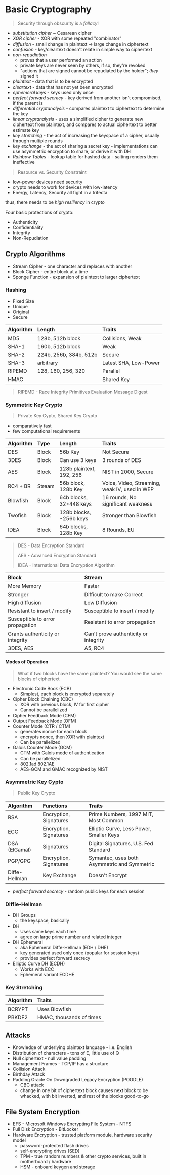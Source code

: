 Basic Cryptography
======================

> Security through obscurity is a _fallacy_!

- _substitution cipher_ ~ Cesarean cipher
- _XOR cipher_ - XOR with some repeated "combinator"
- _diffusion_ - small change in plaintext → large change in ciphertext
- _confusion_ - key/cleartext doesn't relate in simple way to ciphertext
- _non-repudiation_
  - proves that a user performed an action
  - private keys are never seen by others, if so, they're revoked
  - "actions that are signed cannot be repudiated by the holder"; _they_ signed it
- _plaintext_ - data that is to be encrypted
- _cleartext_ - data that has not yet been encrypted
- _ephemeral keys_ - keys used only once
- _perfect forward secrecy_ - key derived from another isn't compromised, if the parent is
- _differential cryptanalysis_ - compares plaintext to ciphertext to determine the key
- _linear cryptanalysis_ - uses a simplified cipher to generate new ciphertext from plaintext, and compares to actual ciphertext to better estimate key
- _key stretching_ - the act of increasing the keyspace of a cipher, usually through multiple rounds
- _key exchange_ - the act of sharing a secret key - implementations can use asymmetric encryption to share, or derive it with DH
- _Rainbow Tables_ - lookup table for hashed data - salting renders them ineffective

> Resource vs. Security Constraint

- low-power devices need security
- crypto needs to work for devices with low-latency
- Energy, Latency, Security all fight in a trifecta

thus, there needs to be _high resiliency_ in crypto

Four basic protections of crypto:

- Authenticity
- Confidentiality
- Integrity
- Non-Repudiation

## Crypto Algorithms

- Stream Cipher - one character and replaces with another
- Block Cipher - entire block at a time
- Sponge Function - expansion of plaintext to larger ciphertext

### Hashing

- Fixed Size
- Unique
- Original
- Secure

| Algorithm   | Length                            | Traits                |
| :---------- | :------------                     | :-------------------- |
| MD5         | 128b, 512b block                  | Collisions, Weak      |
| SHA-1       | 160b, 512b block                  | Weak                  |
| SHA-2       | 224b, 256b, 384b, 512b            | Secure                |
| SHA-3       | arbitrary                         | Latest SHA, Low-Power |
| RIPEMD      | 128, 160, 256, 320                | Parallel              |
| HMAC        |                                   | Shared Key            |

> RIPEMD - Race Integrity Primitives Evaluation Message Digest

### Symmetric Key Crypto

> Private Key Cypto, Shared Key Crypto

- comparatively fast
- few computational requirements

| Algorithm | Type   | Length                   | Traits                  |
| :-------- | :----- | :----------------------  | :---------------------- |
| DES       | Block  | 56b Key                  | Not Secure              |
| 3DES      | Block  | Can use 3 keys           | 3 rounds of DES         |
| AES       | Block  | 128b plaintext, 192, 256 | NIST in 2000, Secure    |
| RC4 + BR  | Stream | 56b block, 128b Key      | Voice, Video, Streaming, weak IV, used in WEP |
| Blowfish  | Block  | 64b blocks, 32-448 keys  | 16 rounds, No significant weakness |
| Twofish   | Block  | 128b blocks, -256b keys  | Stronger than Blowfish  |
| IDEA      | Block  | 64b blocks, 128b Key     | 8 Rounds, EU            |

> DES - Data Encryption Standard
>
> AES - Advanced Encryption Standard
>
> IDEA - International Data Encryption Algorithm

| Block                            | Stream                                |
| :------------------------------- | :------------------------------------ |
| More Memory                      | Faster                                |
| Stronger                         | Difficult to make Correct             |
| High diffusion                   | Low Diffusion                         |
| Resistant to insert / modify     | Susceptible to insert / modify        |
| Susceptible to error propagation | Resistant to error propagation        |
| Grants authenticity or integrity | Can't prove authenticity or integrity |
| 3DES, AES                        | A5, RC4                               |

#### Modes of Operation

> What if two blocks have the same plaintext? You would see the same blocks of ciphertext

- Electronic Code Book (ECB)
  - Simplest, each block is encrypted separately
- Cipher Block Chaining (CBC)
  - XOR with previous block, IV for first cipher
  - Cannot be parallelized
- Cipher Feedback Mode (CFM)
- Output Feedback Mode (OFM)
- Counter Mode (CTR / CTM)
  - generates nonce for each block
  - encrypts nonce, then XOR with plaintext
  - Can be parallelized
- Galois Counter Mode (GCM)
  - CTM with Galois mode of authentication
  - Can be parallelized
  - 802.1ad 802.1AE
  - AES-GCM and GMAC recognized by NIST

### Asymmetric Key Cypto

> Public Key Crypto

| Algorithm     | Functions              | Traits                                   |
| :--------     | :--------              | :--------------------------------------- |
| RSA           | Encryption, Signatures | Prime Numbers, 1997 MIT, Most Common     |
| ECC           | Encryption, Signatures | Elliptic Curve, Less Power, Smaller Keys |
| DSA (ElGamal) | Signatures             | Digital Signatures, U.S. Fed Standard    |
| PGP/GPG       | Encryption, Signatures | Symantec, uses both Asymmetric and Symmetric   |
| Diffe-Hellman | Key Exchange           | Doesn't Encrypt                          |

- _perfect forward secrecy_ - random public keys for each session

### Diffie-Hellman

- DH Groups
  - the keyspace, basically
- DH
  - Uses same keys each time
  - agree on large prime number and related integer
- DH Ephemeral
  - aka Ephemeral Diffe-Hellman (EDH / DHE)
  - key generated used only once (popular for session keys)
  - provides perfect forward secrecy
- Elliptic Curve DH (ECDH)
  - Works with ECC
  - Ephemeral variant ECDHE

### Key Stretching

| Algorithm | Traits        |
| :-------- | :------------ |
| BCRYPT    | Uses Blowfish |
| PBKDF2    | HMAC, thousands of times |

## Attacks

- Knowledge of underlying plaintext language - i.e. English
- Distribution of characters - tons of E, little use of Q
- Null ciphertext - null value padding
- Management Frames - TCP/IP has a structure
- Collision Attack
- Birthday Attack
- Padding Oracle On Downgraded Legacy Encryption (POODLE)
  - CBC attack
  - change in one bit of ciphertext block causes next block to be whacked, with bit inverted, and rest of the blocks good-to-go

## File System Encryption

- EFS - Microsoft Windows Encrypting File System - NTFS
- Full Disk Encryption - BitLocker
- Hardware Encryption - trusted platform module, hardware security model
  - password-protected flash drives
  - self-encrypting drives (SED)
  - TPM - true random numbers & other crypto services, built in motherboard / hardware
  - HSM - onboard keygen and storage
